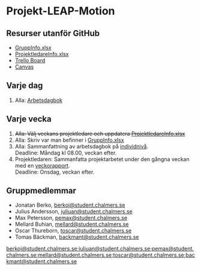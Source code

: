 # Projekt-LEAP-Motion

## Resurser utanför GitHub
- [GruppInfo.xlsx](https://docs.google.com/spreadsheets/d/1Tqx8ix3DK9aa-yicXg5oM55bOjD0VTfDCEZt_TeJPVA/edit?usp=sharing)
- [ProjektledareInfo.xlsx](https://docs.google.com/spreadsheets/d/1aRaTEjPYkTkzB0UXmYtrtlhWuvX2_WPkVutJGcKPkMM/edit?usp=sharing)
- [Trello Board](https://trello.com/b/u5A687zw/dat067-leap)
- [Canvas](https://chalmers.instructure.com/courses/7223)

## Varje dag
1. Alla: [Arbetsdagbok](https://github.com/larstomas/Projekt-LEAP-Motion/tree/master/Projektdokumentation/Individuella%20rapporter)

## Varje vecka
1. ~~Alla: Välj veckans projektledare och uppdatera [ProjektledareInfo.xlsx](https://docs.google.com/spreadsheets/d/1aRaTEjPYkTkzB0UXmYtrtlhWuvX2_WPkVutJGcKPkMM/edit?usp=sharing)~~
2. Alla: Skriv var man befinner i [GruppInfo.xlsx](https://docs.google.com/spreadsheets/d/1Tqx8ix3DK9aa-yicXg5oM55bOjD0VTfDCEZt_TeJPVA/edit?usp=sharing)
3. Alla: Sammanfattning av arbetsdagbok på [individnivå](https://github.com/larstomas/Projekt-LEAP-Motion/tree/master/Projektdokumentation/Individuella%20rapporter).   
Deadline: Måndag kl 08.00, veckan efter.
4. Projektledaren: Sammanfatta projektarbetet under den gångna veckan med en [veckorapport](https://github.com/larstomas/Projekt-LEAP-Motion/tree/master/Projektdokumentation/Grupprapporter/Veckorapport).   
Deadline: Onsdag, veckan efter.

## Gruppmedlemmar
- Jonatan Berko, berkoj@student.chalmers.se
- Julius Andersson, juliuan@student.chalmers.se
- Max Petersson, pemax@student.chalmers.se
- Mellard Buhian, mellard@student.chalmers.se
- Oscar Thureborn, toscar@student.chalmers.se
- Tomas Bäckman, backmant@student.chalmers.se

berkoj@student.chalmers.se;juliuan@student.chalmers.se;pemax@student.chalmers.se;mellard@student.chalmers.se;toscar@student.chalmers.se;backmant@student.chalmers.se
